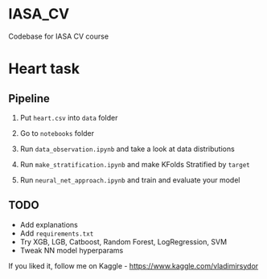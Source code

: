 # IASA_CV
Codebase for IASA CV course

# Heart task

## Pipeline

1. Put `heart.csv` into `data` folder

2. Go to `notebooks` folder

3. Run `data_observation.ipynb` and take a look at data distributions

4. Run `make_stratification.ipynb` and make KFolds Stratified by `target`

5. Run `neural_net_approach.ipynb` and train and evaluate your model

## TODO

- Add explanations
- Add `requirements.txt`
- Try XGB, LGB, Catboost, Random Forest, LogRegression, SVM
- Tweak NN model hyperparams 

If you liked it, follow me on Kaggle - https://www.kaggle.com/vladimirsydor
